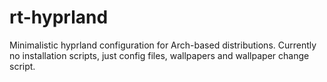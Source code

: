 # rt-hyprland
Minimalistic hyprland configuration for Arch-based distributions. Currently no installation scripts, just config files, wallpapers and wallpaper change script.
